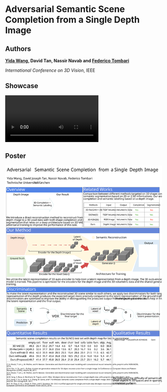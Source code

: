 # Adversarial Semantic Scene Completion from a Single Depth Image

## Authors
**[Yida Wang](https://wangyida.github.io/#about), David Tan, Nassir Navab and [Federico Tombari](http://campar.in.tum.de/Main/FedericoTombari)**

*International Conference on 3D Vision*, IEEE

## Showcase
<video autoplay="autoplay" loop="loop">
	<source src="3dv/3dv_presentation.mp4" type="video/mp4" />
</video>

## Poster

![poster](3dv/1.svg)
